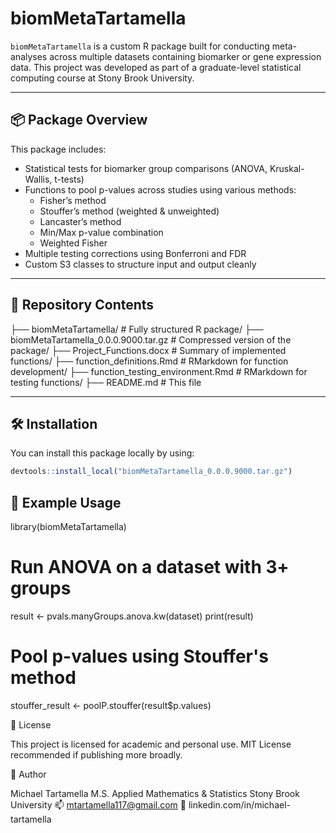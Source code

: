 # biomMetaTartamella

`biomMetaTartamella` is a custom R package built for conducting meta-analyses across multiple datasets containing biomarker or gene expression data. This project was developed as part of a graduate-level statistical computing course at Stony Brook University.

---

## 📦 Package Overview

This package includes:
- Statistical tests for biomarker group comparisons (ANOVA, Kruskal-Wallis, t-tests)
- Functions to pool p-values across studies using various methods:
  - Fisher’s method
  - Stouffer’s method (weighted & unweighted)
  - Lancaster’s method
  - Min/Max p-value combination
  - Weighted Fisher
- Multiple testing corrections using Bonferroni and FDR
- Custom S3 classes to structure input and output cleanly

---

## 🧪 Repository Contents
├── biomMetaTartamella/ # Fully structured R package/
├── biomMetaTartamella_0.0.0.9000.tar.gz # Compressed version of the package/
├── Project_Functions.docx # Summary of implemented functions/
├── function_definitions.Rmd # RMarkdown for function development/
├── function_testing_environment.Rmd # RMarkdown for testing functions/
├── README.md # This file

---

## 🛠️ Installation

You can install this package locally by using:

```r
devtools::install_local("biomMetaTartamella_0.0.0.9000.tar.gz")
```
## 🚀 Example Usage

library(biomMetaTartamella)

# Run ANOVA on a dataset with 3+ groups
result <- pvals.manyGroups.anova.kw(dataset)
print(result)

# Pool p-values using Stouffer's method
stouffer_result <- poolP.stouffer(result$p.values)

📄 License

This project is licensed for academic and personal use. MIT License recommended if publishing more broadly.

👤 Author

Michael Tartamella
M.S. Applied Mathematics & Statistics
Stony Brook University
📫 mtartamella117@gmail.com
🔗 linkedin.com/in/michael-tartamella
